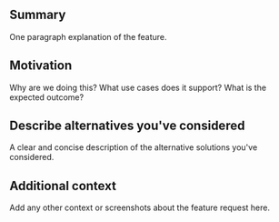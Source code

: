 ## Summary
One paragraph explanation of the feature.

## Motivation
Why are we doing this? What use cases does it support? What is the expected outcome?

## Describe alternatives you've considered
A clear and concise description of the alternative solutions you've considered.

## Additional context
Add any other context or screenshots about the feature request here.